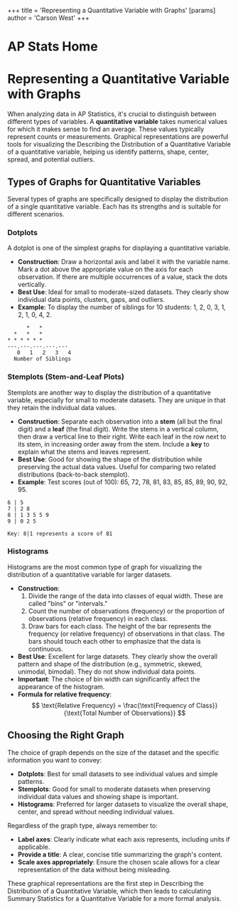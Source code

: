 +++
 title = 'Representing a Quantitative Variable with Graphs'
[params]
	author = 'Carson West'
+++
# AP Stats Home
# Representing a Quantitative Variable with Graphs

When analyzing data in AP Statistics, it's crucial to distinguish between different types of variables. A **quantitative variable** takes numerical values for which it makes sense to find an average. These values typically represent counts or measurements. Graphical representations are powerful tools for visualizing the Describing the Distribution of a Quantitative Variable of a quantitative variable, helping us identify patterns, shape, center, spread, and potential outliers.

## Types of Graphs for Quantitative Variables

Several types of graphs are specifically designed to display the distribution of a single quantitative variable. Each has its strengths and is suitable for different scenarios.

### Dotplots

A dotplot is one of the simplest graphs for displaying a quantitative variable.
*   **Construction**: Draw a horizontal axis and label it with the variable name. Mark a dot above the appropriate value on the axis for each observation. If there are multiple occurrences of a value, stack the dots vertically.
*   **Best Use**: Ideal for small to moderate-sized datasets. They clearly show individual data points, clusters, gaps, and outliers.
*   **Example**: To display the number of siblings for 10 students: 1, 2, 0, 3, 1, 2, 1, 0, 4, 2.

```
      *   *
  *   *   *
* * * * * *
---.---.---.---.---
   0   1   2   3   4
  Number of Siblings
```

### Stemplots (Stem-and-Leaf Plots)

Stemplots are another way to display the distribution of a quantitative variable, especially for small to moderate datasets. They are unique in that they retain the individual data values.
*   **Construction**: Separate each observation into a **stem** (all but the final digit) and a **leaf** (the final digit). Write the stems in a vertical column, then draw a vertical line to their right. Write each leaf in the row next to its stem, in increasing order away from the stem. Include a **key** to explain what the stems and leaves represent.
*   **Best Use**: Good for showing the shape of the distribution while preserving the actual data values. Useful for comparing two related distributions (back-to-back stemplot).
*   **Example**: Test scores (out of 100): 65, 72, 78, 81, 83, 85, 85, 89, 90, 92, 95.

```
6 | 5
7 | 2 8
8 | 1 3 5 5 9
9 | 0 2 5

Key: 8|1 represents a score of 81
```

### Histograms

Histograms are the most common type of graph for visualizing the distribution of a quantitative variable for larger datasets.
*   **Construction**:
    1.  Divide the range of the data into classes of equal width. These are called "bins" or "intervals."
    2.  Count the number of observations (frequency) or the proportion of observations (relative frequency) in each class.
    3.  Draw bars for each class. The height of the bar represents the frequency (or relative frequency) of observations in that class. The bars should touch each other to emphasize that the data is continuous.
*   **Best Use**: Excellent for large datasets. They clearly show the overall pattern and shape of the distribution (e.g., symmetric, skewed, unimodal, bimodal). They do not show individual data points.
*   **Important**: The choice of bin width can significantly affect the appearance of the histogram.
*   **Formula for relative frequency**:
     $$  \text{Relative Frequency} = \frac{\text{Frequency of Class}}{\text{Total Number of Observations}}  $$  
## Choosing the Right Graph

The choice of graph depends on the size of the dataset and the specific information you want to convey:
*   **Dotplots**: Best for small datasets to see individual values and simple patterns.
*   **Stemplots**: Good for small to moderate datasets when preserving individual data values and showing shape is important.
*   **Histograms**: Preferred for larger datasets to visualize the overall shape, center, and spread without needing individual values.

Regardless of the graph type, always remember to:
*   **Label axes**: Clearly indicate what each axis represents, including units if applicable.
*   **Provide a title**: A clear, concise title summarizing the graph's content.
*   **Scale axes appropriately**: Ensure the chosen scale allows for a clear representation of the data without being misleading.

These graphical representations are the first step in Describing the Distribution of a Quantitative Variable, which then leads to calculating Summary Statistics for a Quantitative Variable for a more formal analysis.